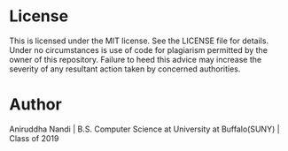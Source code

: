 # License #

This is licensed under the MIT license. See the LICENSE file for details. Under no circumstances is use of code for plagiarism permitted by the owner of this repository. Failure to heed this advice may increase the severity of any resultant action taken by concerned authorities.

# Author #

Aniruddha Nandi | B.S. Computer Science at University at Buffalo(SUNY) | Class of 2019
